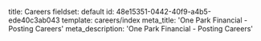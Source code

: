 title: Careers
fieldset: default
id: 48e15351-0442-40f9-a4b5-ede40c3ab043
template: careers/index
meta_title: 'One Park Financial - Posting Careers'
meta_description: 'One Park Financial - Posting Careers'
